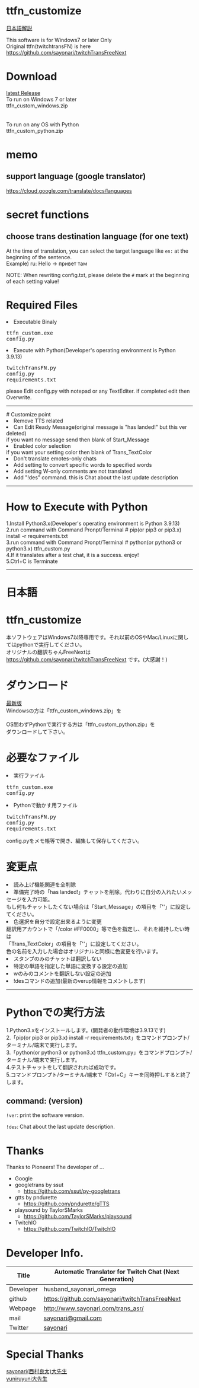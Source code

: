 # ttfn_customize
[日本語解説](#日本語)

This software is for Windows7 or later Only<br />
Original ttfn(twitchtransFN) is here https://github.com/sayonari/twitchTransFreeNext

# Download
[latest Release](https://github.com/crest-streamer/ttfn_customize/releases/latest)<br />
To run on Windows 7 or later<br />
ttfn_custom_windows.zip<br />
<br /><br />
To run on any OS with Python<br />
ttfn_custom_python.zip

# memo
## support language (google translator)
https://cloud.google.com/translate/docs/languages

# secret functions
## choose trans destination language (for one text)
At the time of translation, you can select the target language like `en:` at the beginning of the sentence.  
Example) ru: Hello -> привет там

NOTE: When rewriting config.txt, please delete the `#` mark at the beginning of each setting value!

# Required Files
<li>Executable Binaly</li>
<pre>ttfn_custom.exe
config.py</pre>
<li>Execute with Python(Developer's operating environment is Python 3.9.13)</li>
<pre>twitchTransFN.py
config.py
requirements.txt</pre>
please Edit config.py with notepad or any TextEditer.
if completed edit then Overwrite.

<hr>
# Customize point
  <li>Remove TTS related</li>
  <li>Can Edit Ready Message(original message is "has landed!" but this ver deleted)</li>
  if you want no message send then blank of Start_Message 
  <li>Enabled color selection</li>
  if you want your setting color then blank of Trans_TextColor
  <li>Don't translate emotes-only chats</li>
  <li>Add setting to convert specific words to specified words</li>
  <li>Add setting W-only comments are not translated</li>
  <li>Add "!des" command. this is Chat about the last update description</li>
  <hr>

# How to Execute with Python
1.Install Python3.x(Developer's operating environment is Python 3.9.13)<br>
2.run command with Command Pronpt/Terminal # pip(or pip3 or pip3.x) install -r requirements.txt<br />
3.run command with Command Pronpt/Terminal # python(or python3 or python3.x) ttfn_custom.py<br />
4.If it translates after a test chat, it is a success. enjoy!<br />
5.Ctrl+C is Terminate<br />
  <hr>
  
# 日本語

# ttfn_customize
本ソフトウェアはWindows7以降専用です。それ以前のOSやMac/Linuxに関してはpythonで実行してください。<br />
オリジナルの翻訳ちゃんFreeNextは https://github.com/sayonari/twitchTransFreeNext です。(大感謝！)

# ダウンロード
[最新版](https://github.com/crest-streamer/ttfn_customize/releases/latest)<br />
Windowsの方は「ttfn_custom_windows.zip」を<br /><br />
OS問わずPythonで実行する方は「ttfn_custom_python.zip」を<br />
ダウンロードして下さい。

# 必要なファイル
<li>実行ファイル</li>
<pre>ttfn_custom.exe
config.py</pre>
<li>Pythonで動かす用ファイル</li>
<pre>twitchTransFN.py
config.py
requirements.txt</pre>
config.pyをメモ帳等で開き、編集して保存してください。<br />

# 変更点
  <li>読み上げ機能関連を全削除
  <li>準備完了時の「has landed!」チャットを削除。代わりに自分の入れたいメッセージを入力可能。<br />
    もし何もチャットしたくない場合は「Start_Message」の項目を「''」に設定してください。
  <li>色選択を自分で設定出来るように変更<br />
    翻訳用アカウントで「/color #FF0000」等で色を指定し、それを維持したい時は<br />
    「Trans_TextColor」の項目を「''」に設定してください。<br />
    色の名前を入力した場合はオリジナルと同様に色変更を行います。
  <li>スタンプのみのチャットは翻訳しない</li>
  <li>特定の単語を指定した単語に変換する設定の追加</li>
  <li>wのみのコメントを翻訳しない設定の追加</li>
  <li>!desコマンドの追加(最新のverup情報をコメントします)</li>
<hr>
    
# Pythonでの実行方法
1.Python3.xをインストールします。(開発者の動作環境は3.9.13です)<br />
2.「pip(or pip3 or pip3.x) install -r requirements.txt」をコマンドプロンプト/ターミナル/端末で実行します。<br />
3.「python(or python3 or python3.x) ttfn_custom.py」をコマンドプロンプト/ターミナル/端末で実行します。<br />
4.テストチャットをして翻訳されれば成功です。<br />
5.コマンドプロンプト/ターミナル/端末で「Ctrl+C」キーを同時押しすると終了します。<br />
    
## command: (version)
`!ver`: print the software version.

`!des`: Chat about the last update description.

# Thanks
Thanks to Pioneers!
The developer of ...
- Google
- googletrans by ssut
    - https://github.com/ssut/py-googletrans
- gtts by pndurette
    - https://github.com/pndurette/gTTS
- playsound by TaylorSMarks
    - https://github.com/TaylorSMarks/playsound
- TwitchIO
    - https://github.com/TwitchIO/TwitchIO

# Developer Info.

| Title | Automatic Translator for Twitch Chat (Next Generation) |
|--|--|
| Developer | husband_sayonari_omega |
| github | https://github.com/sayonari/twitchTransFreeNext |
| Webpage | http://www.sayonari.com/trans_asr/ |
| mail | sayonari@gmail.com |
| Twitter | [sayonari](https://twitter.com/sayonari) |

# Special Thanks
[sayonari(西村良太)大先生](https://github.com/sayonari/twitchTransFreeNext) <br />
[yuniruyuni大先生](https://github.com/yuniruyuni)
